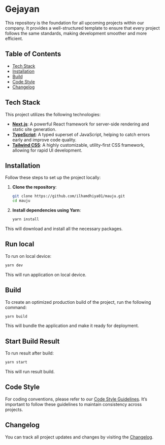 # Gejayan

This repository is the foundation for all upcoming projects within our company. It provides a well-structured template to ensure that every project follows the same standards, making development smoother and more efficient.

## Table of Contents

- [Tech Stack](#tech-stack)
- [Installation](#installation)
- [Build](#build)
- [Code Style](#code-style)
- [Changelog](#changelog)

## Tech Stack

This project utilizes the following technologies:

- **[Next.js](https://nextjs.org/)**: A powerful React framework for server-side rendering and static site generation.
- **[TypeScript](https://www.typescriptlang.org/)**: A typed superset of JavaScript, helping to catch errors early and improve code quality.
- **[Tailwind CSS](https://tailwindcss.com/)**: A highly customizable, utility-first CSS framework, allowing for rapid UI development.

## Installation

Follow these steps to set up the project locally:

1. **Clone the repository**:

   ```bash
   git clone https://github.com/ilhamdhiya01/mauju.git
   cd mauju
   ```

2. **Install dependencies using Yarn**:
   ```bash
   yarn install
   ```

This will download and install all the necessary packages.

## Run local

To run on local device:

```bash
yarn dev
```

This will run application on local device.

## Build

To create an optimized production build of the project, run the following command:

```bash
yarn build
```

This will bundle the application and make it ready for deployment.

## Start Build Result

To run result after build:

```bash
yarn start
```

This will run result build.

## Code Style

For coding conventions, please refer to our [Code Style Guidelines](./CODE_STYLE.md). It’s important to follow these guidelines to maintain consistency across projects.

## Changelog

You can track all project updates and changes by visiting the [Changelog](./CHANGELOG.md).
